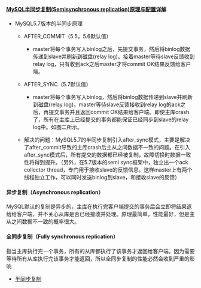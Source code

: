 #### [MySQL半同步复制(Semisynchronous replication)原理与配置详解](https://www.linuxidc.com/Linux/2018-04/151922.htm)
- MySQL5.7版本的半同步原理
  - AFTER_COMMIT（5.5，5.6默认值）
    - master将每个事务写入binlog之后，先提交事务，然后将binlog数据传递到slave并刷新到磁盘(relay log)。接着master等待slave反馈收到relay log，只有收到ack之后master才将commit OK结果反馈给客户端。

  - AFTER_SYNC（5.7默认值）
    - master将每个事务写入binlog，然后将binlog数据传递到slave并刷新到磁盘(relay log)。master等待slave反馈接收到relay log的ack之后，再提交事务并且返回commit OK结果给客户端。即使主库crash了，所有在主库上已经提交的事务都能保证已经同步到slave的relay log中。如图二所示。
  - 解决的问题：MySQL5.7的半同步复制引入after_sync模式，主要是解决了after_commit导致的主库crash后主从之间数据不一致的问题。在引入after_sync模式后，所有提交的数据都已经被复制，故障切换时数据一致性将得到提升。（另外，在5.7版本的semi sync框架中，独立出一个ack collector thread，专门用于接收slave的反馈信息。这样master上有两个线程独立工作，可以同时发送binlog到slave，和接收slave的反馈）


#### 异步复制（Asynchronous replication）
MySQL默认的复制是异步的，主库在执行完客户端提交的事务后会立即将结果返给给客户端，并不关心从库是否已经接收并处理。原理最简单，性能最好，但是主从之间数据不一致的概率很大。

#### 全同步复制（Fully synchronous replication）
指当主库执行完一个事务，所有的从库都执行了该事务才返回给客户端。因为需要等待所有从库执行完该事务才能返回，所以全同步复制的性能必然会收到严重的影响




- [半同步复制](https://www.cnblogs.com/zero-gg/p/9057092.html)
